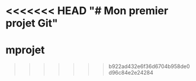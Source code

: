<<<<<<< HEAD
"# Mon premier projet Git" 
=======
# mprojet
>>>>>>> b922ad432e6f36d6704b958de0d96c84e2e24284
